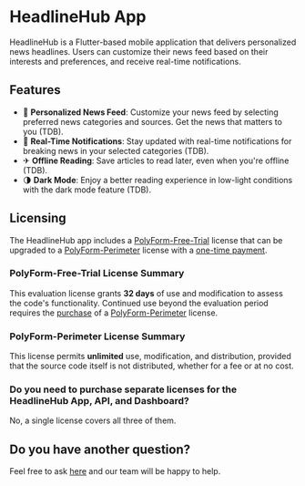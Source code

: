 # HeadlineHub App

HeadlineHub is a Flutter-based mobile application that delivers personalized news headlines. Users can customize their news feed based on their interests and preferences, and receive real-time notifications.

## Features

- 📰 **Personalized News Feed**: Customize your news feed by selecting preferred news categories and sources. Get the news that matters to you (TDB).
- 🔔 **Real-Time Notifications**: Stay updated with real-time notifications for breaking news in your selected categories (TDB).
- ✈ **Offline Reading**: Save articles to read later, even when you're offline (TDB).
- 🌗 **Dark Mode**: Enjoy a better reading experience in low-light conditions with the dark mode feature (TDB).

## Licensing

The HeadlineHub app includes a [PolyForm-Free-Trial](https://polyformproject.org/licenses/free-trial/1.0.0/) license that can be upgraded to a [PolyForm-Perimeter](https://polyformproject.org/licenses/perimeter/1.0.1/) license with a [one-time payment](https://github.com/sponsors/headlinehub).

### PolyForm-Free-Trial License Summary
This evaluation license grants **32 days** of use and modification to assess the code's functionality. Continued use beyond the evaluation period requires the [purchase](https://github.com/sponsors/headlinehub) of a [PolyForm-Perimeter](https://polyformproject.org/licenses/perimeter/1.0.1/) license.

### PolyForm-Perimeter License Summary
This license permits **unlimited** use, modification, and distribution, provided that the source code itself is not distributed, whether for a fee or at no cost.

### Do you need to purchase separate licenses for the HeadlineHub App, API, and Dashboard?
No, a single license covers all three of them.

## Do you have another question?
Feel free to ask [here](https://github.com/headlinehub/app/issues) and our team will be happy to help.
